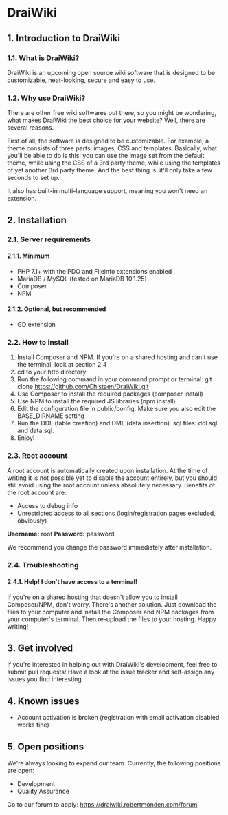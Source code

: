 # DraiWiki
## 1. Introduction to DraiWiki
### 1.1. What is DraiWiki?
DraiWiki is an upcoming open source wiki software that is designed to be customizable, neat-looking, secure and easy to use.

### 1.2. Why use DraiWiki?
There are other free wiki softwares out there, so you might be wondering, what makes DraiWiki the best choice for your website? Well, there are several reasons.

First of all, the software is designed to be customizable. For example, a theme consists of three parts: images, CSS and templates. Basically, what you'll be able to do is this: you can use the image set from the default theme, while using the CSS of a 3rd party theme, while using the templates of yet another 3rd party theme. And the best thing is: it'll only take a few seconds to set up.

It also has built-in multi-language support, meaning you won't need an extension.

## 2. Installation
### 2.1. Server requirements
#### 2.1.1. Minimum
* PHP 7.1+ with the PDO and Fileinfo extensions enabled
* MariaDB / MySQL (tested on MariaDB 10.1.25)
* Composer
* NPM

#### 2.1.2. Optional, but recommended
* GD extension

### 2.2. How to install
1. Install Composer and NPM. If you're on a shared hosting and can't use the terminal, look at section 2.4
2. cd to your http directory
3. Run the following command in your command prompt or terminal: git clone https://github.com/Chistaen/DraiWiki.git
4. Use Composer to install the required packages (composer install)
5. Use NPM to install the required JS libraries (npm install)
6. Edit the configuration file in public/config. Make sure you also edit the BASE_DIRNAME setting
7. Run the DDL (table creation) and DML (data insertion) .sql files: ddl.sql and data.sql.
8. Enjoy!

### 2.3. Root account
A root account is automatically created upon installation. At the time of writing it is not possible yet to disable the account entirely, but you should still avoid using the root account unless absolutely necessary. Benefits of the root account are:
* Access to debug info
* Unrestricted access to all sections (login/registration pages excluded, obviously)

**Username:** root **Password:** password

We recommend you change the password immediately after installation.

### 2.4. Troubleshooting
#### 2.4.1. Help! I don't have access to a terminal!
If you're on a shared hosting that doesn't allow you to install Composer/NPM, don't worry. There's another solution. Just download the files to your computer and install the Composer and NPM packages from your computer's terminal. Then re-upload the files to your hosting. Happy writing!

## 3. Get involved
If you're interested in helping out with DraiWiki's development, feel free to submit pull requests! Have a look at the issue tracker and self-assign any issues you find interesting.

## 4. Known issues
* Account activation is broken (registration with email activation disabled works fine)

## 5. Open positions
We're always looking to expand our team. Currently, the following positions are open:
* Development
* Quality Assurance

Go to our forum to apply: https://draiwiki.robertmonden.com/forum
